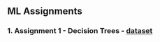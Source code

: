 ## ML Assignments

### 1. Assignment 1 - Decision Trees - [dataset](https://archive.ics.uci.edu/ml/datasets/Census+Income)

